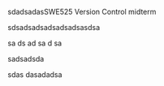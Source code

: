 sdadsadasSWE525 Version Control  midterm

sdsadsadsadsadsadsasdsa

sa
ds
ad
sa
d
sa


sadsadsda

sdas
dasadadsa